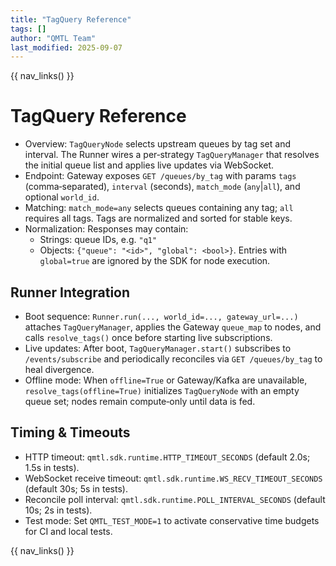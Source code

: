 ```yaml
---
title: "TagQuery Reference"
tags: []
author: "QMTL Team"
last_modified: 2025-09-07
---
```


{{ nav_links() }}

# TagQuery Reference

- Overview: `TagQueryNode` selects upstream queues by tag set and interval. The Runner wires a per‑strategy `TagQueryManager` that resolves the initial queue list and applies live updates via WebSocket.
- Endpoint: Gateway exposes `GET /queues/by_tag` with params `tags` (comma‑separated), `interval` (seconds), `match_mode` (`any`|`all`), and optional `world_id`.
- Matching: `match_mode=any` selects queues containing any tag; `all` requires all tags. Tags are normalized and sorted for stable keys.
- Normalization: Responses may contain:
  - Strings: queue IDs, e.g. `"q1"`
  - Objects: `{"queue": "<id>", "global": <bool>}`. Entries with `global=true` are ignored by the SDK for node execution.

## Runner Integration

- Boot sequence: `Runner.run(..., world_id=..., gateway_url=...)` attaches `TagQueryManager`, applies the Gateway `queue_map` to nodes, and calls `resolve_tags()` once before starting live subscriptions.
- Live updates: After boot, `TagQueryManager.start()` subscribes to `/events/subscribe` and periodically reconciles via `GET /queues/by_tag` to heal divergence.
- Offline mode: When `offline=True` or Gateway/Kafka are unavailable, `resolve_tags(offline=True)` initializes `TagQueryNode` with an empty queue set; nodes remain compute‑only until data is fed.

## Timing & Timeouts

- HTTP timeout: `qmtl.sdk.runtime.HTTP_TIMEOUT_SECONDS` (default 2.0s; 1.5s in tests).
- WebSocket receive timeout: `qmtl.sdk.runtime.WS_RECV_TIMEOUT_SECONDS` (default 30s; 5s in tests).
- Reconcile poll interval: `qmtl.sdk.runtime.POLL_INTERVAL_SECONDS` (default 10s; 2s in tests).
- Test mode: Set `QMTL_TEST_MODE=1` to activate conservative time budgets for CI and local tests.

{{ nav_links() }}

